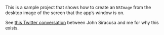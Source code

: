 This is a sample project that shows how to create an `NSImage` from the desktop image of the screen that the app’s window is on.

See [this Twitter conversation](https://twitter.com/ogott/status/1230976876090470400) between John Siracusa and me for why this exists.
